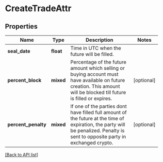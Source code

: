 # CreateTradeAttr

## Properties

Name | Type | Description | Notes
------------ | ------------- | ------------- | -------------
**seal_date** | **float** | Time in UTC when the future will be filled. |
**percent_block** | **mixed** | Percentage of the future amount which selling or buying account must have available on future creation. This amount will be blocked till future is filled or expires. | [optional]
**percent_penalty** | **mixed** | If one of the parties dont have filled full amount of the future at the time of expiration, the party will be penalized. Penalty is sent to opposite party in exchanged crypto. | [optional]

[[Back to API list]](../../README.md#api-endpoints)
